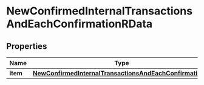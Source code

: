 

# NewConfirmedInternalTransactionsAndEachConfirmationRData


## Properties

Name | Type | Description | Notes
------------ | ------------- | ------------- | -------------
**item** | [**NewConfirmedInternalTransactionsAndEachConfirmationRI**](NewConfirmedInternalTransactionsAndEachConfirmationRI.md) |  | 



